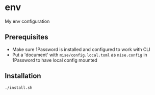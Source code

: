 # env

My env configuration

## Prerequisites

- Make sure 1Password is installed and configured to work with CLI
- Put a 'document' with `mise/config.local.toml` as `mise.config` in 1Password to have local config mounted

## Installation

```shell
./install.sh
```
